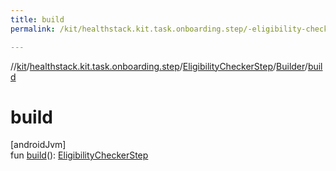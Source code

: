 ```yaml
---
title: build
permalink: /kit/healthstack.kit.task.onboarding.step/-eligibility-checker-step/-builder/build.html

---
```

//[kit](/kit.html)/[healthstack.kit.task.onboarding.step](../../index.html)/[EligibilityCheckerStep](../index.html)/[Builder](index.html)/[build](build.html)



# build



[androidJvm]\
fun [build](build.html)(): [EligibilityCheckerStep](../index.html)




